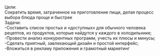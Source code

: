 Цели:<br>
Сократить время, затраченное на приготовление пищи, делая процесс выбора блюда проще и быстрее<br>
Задачи:<br>
-Составить список простых и «доступных» для обычного человека рецептов, из продуктов, которые найдутся у каждого в холодильнике;<br>
-Провести анализ конкурентных программ, учесть их плюсы и минусы;<br>
-Сделать приятный, завлекающий дизайн и простой интерфейс;<br>
-Вложиться в рекламу приложения и грамотный маркетинг<br>
